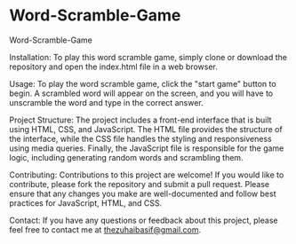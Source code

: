 # Word-Scramble-Game
Word-Scramble-Game

Installation: To play this word scramble game, simply clone or download the repository and open the index.html file in a web browser.

Usage: To play the word scramble game, click the "start game" button to begin. A scrambled word will appear on the screen, and you will have to unscramble the word and type in the correct answer.

Project Structure: The project includes a front-end interface that is built using HTML, CSS, and JavaScript. The HTML file provides the structure of the interface, while the CSS file handles the styling and responsiveness using media queries. Finally, the JavaScript file is responsible for the game logic, including generating random words and scrambling them.

Contributing: Contributions to this project are welcome! If you would like to contribute, please fork the repository and submit a pull request. Please ensure that any changes you make are well-documented and follow best practices for JavaScript, HTML, and CSS.

Contact: If you have any questions or feedback about this project, please feel free to contact me at thezuhaibasif@gmail.com.

